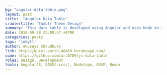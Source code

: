 ```yaml
---
bg: "angular-data-table.png"
layout: post
title:  "Angular Data Table"
crawlertitle: "Tumblr Theme Design"
summary: "This data table is developed using Angular and uses Node to run a local server. Data for each column can be sorted in ascending or descending order. This project was given to me as an interview challenge, however I love the idea of having a data table that I can build upon to use for future data analytics projects. E2E/Functional tests are to be added soon. The UI is responsive and uses Sass for styling. Due to the API fetching a JSON response, data is slow to load. I have added an animation delay on each section for a smoother content load"
date: 2016-09-28 23:09:47 +0700
categories: posts
tags: 'jekyll'
author: Anusuya Choudhury
link: http://quiet-earth-48469.herokuapp.com/
code: https://github.com/arc6789/js-data-table
roles: Design, Development
tools: AngularJS, SASS(.scss), Node/npm, GULP, Bower 
---
```

